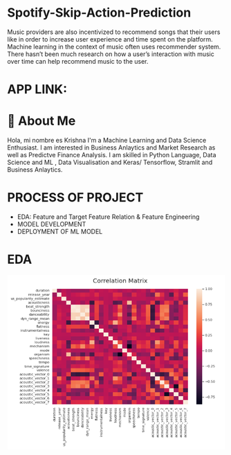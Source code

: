 # Spotify-Skip-Action-Prediction
Music providers are also incentivized to recommend songs that their users like in order to increase user experience and time spent on the platform. Machine learning in the context of music often uses recommender system. There hasn’t been much research on how a user’s interaction with music over time can help recommend music to the user.
# APP LINK:

# 🚀 About Me
Hola, mi nombre es Krishna I'm a Machine Learning and Data Science Enthusiast. I am interested in Business Anlaytics and Market Research as well as Predictve Finance Analysis. I am skilled in Python Language, Data Science and ML , Data Visualisation and Keras/ Tensorflow, Stramlit and Business Anlaytics.
# PROCESS OF PROJECT
* EDA: Feature and Target Feature Relation & Feature Engineering
* MODEL DEVELOPMENT
* DEPLOYMENT OF ML MODEL

# EDA
![Analysis 1](https://github.com/krishnaaxo/Spotify_Skip_Action_Prediction/blob/main/EDA_Images/Features_correlation.png)

